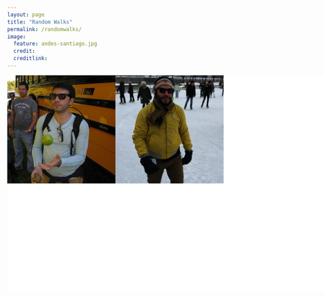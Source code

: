 ```yaml
---
layout: page
title: "Random Walks"
permalink: /randomwalks/
image:
  feature: andes-santiago.jpg
  credit: 
  creditlink: 
---
```




<div style="width:750px; background-color:white; height:500px; overflow:scroll; overflow-x: scroll; overflow-y: hidden;">
       <div style="width:800px;">
<img style=" float:left; display:inline" src="/img/daniel_marcelino.jpg" width="250px" alt="Apple Picking"/>
<img style=" float:left; display:inline"   src="/img/avatar.jpg" width="250px" alt="Daniel Marcelino"/>
    </div>


